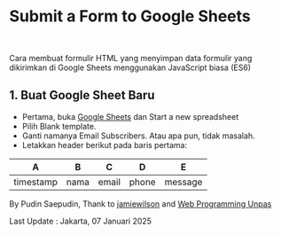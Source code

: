 <h1>Submit a Form to Google Sheets</h1>
<br/>
<p>Cara membuat formulir HTML yang menyimpan data formulir yang dikirimkan di Google Sheets menggunakan JavaScript biasa (ES6)</p>
<h2>1. Buat Google Sheet Baru</h2>
<ul>
<li>Pertama, buka <a href="https://docs.google.com/spreadsheets">Google Sheets</a> dan Start a new spreadsheet</li>
<li>Pilih Blank template.</li>
<li>Ganti namanya Email Subscribers. Atau apa pun, tidak masalah.</li>
<li>Letakkan header berikut pada baris pertama:</li>
</ul>
<table>
  <thead>
    <tr>
      <th>A</th>
      <th>B</th>
      <th>C</th>
      <th>D</th>
      <th>E</th>
    </tr>
  </thead>
  <tbody>
    <tr>
      <td>timestamp</td>
      <td>nama</td>
      <td>email</td>
      <td>phone</td>
      <td>message</td>
    </tr>
  </tbody>
</table>







<p>By Pudin Saepudin, Thank to <a href="https://github.com/jamiewilson/form-to-google-sheets">jamiewilson</a> and <a href="https://www.youtube.com/watch?v=2XosKncBoQ4">Web Programming Unpas</a></p>
<p>Last Update : Jakarta, 07 Januari 2025</p>

